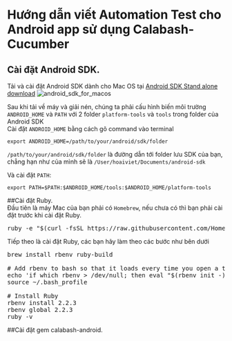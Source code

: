 # Hướng dẫn viết Automation Test cho Android app sử dụng Calabash-Cucumber
## Cài đặt Android SDK. 
Tải và cài đặt Android SDK dành cho Mac OS tại [Android SDK Stand alone download](http://developer.android.com/sdk/index.html#Other)
    ![android_sdk_for_macos](http://i.imgur.com/sm5eCyE.png)  
    
Sau khi tải về máy và giải nén, chúng ta phải cấu hình biến môi trường <code>ANDROID_HOME</code> và <code>PATH</code> với 2 folder <code>platform-tools</code> và <code>tools</code> trong folder của Android SDK  
Cài đặt <code>ANDROID_HOME</code> bằng cách gõ command vào terminal  
<pre><code>export ANDROID_HOME=/path/to/your/android/sdk/folder</code></pre>  
<code>/path/to/your/android/sdk/folder</code> là đường dẫn tới folder lưu SDK của bạn, chẳng hạn như của mình sẽ là <code>/User/hoaiviet/Documents/android-sdk</code>  
  
Và cài đặt <code>PATH</code>:
<pre><code>export PATH=$PATH:$ANDROID_HOME/tools:$ANDROID_HOME/platform-tools</pre></code>
	
##Cài đặt Ruby.  
Đầu tiên là máy Mac của bạn phải có `Homebrew`, nếu chưa có thì bạn phải cài đặt trước khi cài đặt Ruby.  
<pre></code>ruby -e "$(curl -fsSL https://raw.githubusercontent.com/Homebrew/install/master/install)"</pre></code>  
  
  
Tiếp theo là cài đặt Ruby, các bạn hãy làm theo các bước như bên dưới  
<pre></code>brew install rbenv ruby-build

# Add rbenv to bash so that it loads every time you open a terminal
echo 'if which rbenv > /dev/null; then eval "$(rbenv init -)"; fi' >> ~/.bash_profile
source ~/.bash_profile

# Install Ruby
rbenv install 2.2.3
rbenv global 2.2.3
ruby -v </code></pre>
##Cài đặt gem calabash-android.
